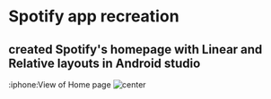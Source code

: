 <h1>Spotify app recreation </h1>
<h2> created Spotify's homepage with Linear and Relative layouts in Android studio </h2>
:iphone:View of Home page 
<img src="![spotify_recreation](https://github.com/KiruthigaRavi/Spotify_RecreationApp/assets/104771518/dcc99bfb-070f-4f04-8934-031ecb0f0940)" alt="center">
